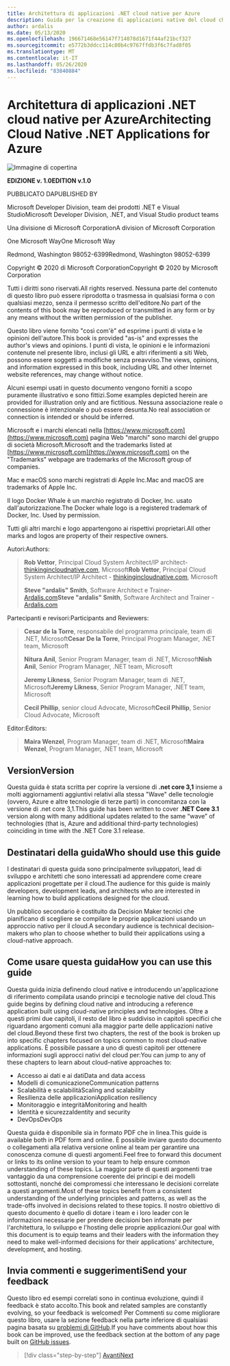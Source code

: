 ```yaml
---
title: Architettura di applicazioni .NET cloud native per Azure
description: Guida per la creazione di applicazioni native del cloud che sfruttano contenitori, microservizi e funzionalità senza server di Azure.
author: ardalis
ms.date: 05/13/2020
ms.openlocfilehash: 196671468e56147f714078d1671f44af21bcf327
ms.sourcegitcommit: e5772b3ddcc114c80b4c9767ffdb3f6c7fad8f05
ms.translationtype: MT
ms.contentlocale: it-IT
ms.lasthandoff: 05/26/2020
ms.locfileid: "83840884"
---
```

# <a name="architecting-cloud-native-net-applications-for-azure"></a><span data-ttu-id="ba9c0-103">Architettura di applicazioni .NET cloud native per Azure</span><span class="sxs-lookup"><span data-stu-id="ba9c0-103">Architecting Cloud Native .NET Applications for Azure</span></span>

![Immagine di copertina](./media/cover.png)

<span data-ttu-id="ba9c0-105">**EDIZIONE v. 1.0**</span><span class="sxs-lookup"><span data-stu-id="ba9c0-105">**EDITION v.1.0**</span></span>

<span data-ttu-id="ba9c0-106">PUBBLICATO DA</span><span class="sxs-lookup"><span data-stu-id="ba9c0-106">PUBLISHED BY</span></span>

<span data-ttu-id="ba9c0-107">Microsoft Developer Division, team dei prodotti .NET e Visual Studio</span><span class="sxs-lookup"><span data-stu-id="ba9c0-107">Microsoft Developer Division, .NET, and Visual Studio product teams</span></span>

<span data-ttu-id="ba9c0-108">Una divisione di Microsoft Corporation</span><span class="sxs-lookup"><span data-stu-id="ba9c0-108">A division of Microsoft Corporation</span></span>

<span data-ttu-id="ba9c0-109">One Microsoft Way</span><span class="sxs-lookup"><span data-stu-id="ba9c0-109">One Microsoft Way</span></span>

<span data-ttu-id="ba9c0-110">Redmond, Washington 98052-6399</span><span class="sxs-lookup"><span data-stu-id="ba9c0-110">Redmond, Washington 98052-6399</span></span>

<span data-ttu-id="ba9c0-111">Copyright &copy; 2020 di Microsoft Corporation</span><span class="sxs-lookup"><span data-stu-id="ba9c0-111">Copyright &copy; 2020 by Microsoft Corporation</span></span>

<span data-ttu-id="ba9c0-112">Tutti i diritti sono riservati.</span><span class="sxs-lookup"><span data-stu-id="ba9c0-112">All rights reserved.</span></span> <span data-ttu-id="ba9c0-113">Nessuna parte del contenuto di questo libro può essere riprodotta o trasmessa in qualsiasi forma o con qualsiasi mezzo, senza il permesso scritto dell'editore.</span><span class="sxs-lookup"><span data-stu-id="ba9c0-113">No part of the contents of this book may be reproduced or transmitted in any form or by any means without the written permission of the publisher.</span></span>

<span data-ttu-id="ba9c0-114">Questo libro viene fornito "così com'è" ed esprime i punti di vista e le opinioni dell'autore.</span><span class="sxs-lookup"><span data-stu-id="ba9c0-114">This book is provided "as-is" and expresses the author's views and opinions.</span></span> <span data-ttu-id="ba9c0-115">I punti di vista, le opinioni e le informazioni contenute nel presente libro, inclusi gli URL e altri riferimenti a siti Web, possono essere soggetti a modifiche senza preavviso.</span><span class="sxs-lookup"><span data-stu-id="ba9c0-115">The views, opinions, and information expressed in this book, including URL and other Internet website references, may change without notice.</span></span>

<span data-ttu-id="ba9c0-116"> Alcuni esempi usati in questo documento vengono forniti a scopo puramente illustrativo e sono fittizi.</span><span class="sxs-lookup"><span data-stu-id="ba9c0-116">Some examples depicted herein are provided for illustration only and are fictitious.</span></span> <span data-ttu-id="ba9c0-117">Nessuna associazione reale o connessione è intenzionale o può essere desunta.</span><span class="sxs-lookup"><span data-stu-id="ba9c0-117">No real association or connection is intended or should be inferred.</span></span>

<span data-ttu-id="ba9c0-118">Microsoft e i marchi elencati nella [https://www.microsoft.com](https://www.microsoft.com) pagina Web "marchi" sono marchi del gruppo di società Microsoft.</span><span class="sxs-lookup"><span data-stu-id="ba9c0-118">Microsoft and the trademarks listed at [https://www.microsoft.com](https://www.microsoft.com) on the "Trademarks" webpage are trademarks of the Microsoft group of companies.</span></span>

<span data-ttu-id="ba9c0-119">Mac e macOS sono marchi registrati di Apple Inc.</span><span class="sxs-lookup"><span data-stu-id="ba9c0-119">Mac and macOS are trademarks of Apple Inc.</span></span>

<span data-ttu-id="ba9c0-120">Il logo Docker Whale è un marchio registrato di Docker, Inc. usato dall'autorizzazione.</span><span class="sxs-lookup"><span data-stu-id="ba9c0-120">The Docker whale logo is a registered trademark of Docker, Inc. Used by permission.</span></span>

<span data-ttu-id="ba9c0-121">Tutti gli altri marchi e logo appartengono ai rispettivi proprietari.</span><span class="sxs-lookup"><span data-stu-id="ba9c0-121">All other marks and logos are property of their respective owners.</span></span>

<span data-ttu-id="ba9c0-122">Autori:</span><span class="sxs-lookup"><span data-stu-id="ba9c0-122">Authors:</span></span>

> <span data-ttu-id="ba9c0-123">**Rob Vettor**, Principal Cloud System Architect/IP architect- [thinkingincloudnative.com](http://thinkingincloudnative.com/about/), Microsoft</span><span class="sxs-lookup"><span data-stu-id="ba9c0-123">**Rob Vettor**, Principal Cloud System Architect/IP Architect - [thinkingincloudnative.com](http://thinkingincloudnative.com/about/), Microsoft</span></span>
>
> <span data-ttu-id="ba9c0-124">**Steve "ardalis" Smith**, Software Architect e Trainer- [Ardalis.com](https://ardalis.com)</span><span class="sxs-lookup"><span data-stu-id="ba9c0-124">**Steve "ardalis" Smith**, Software Architect and Trainer - [Ardalis.com](https://ardalis.com)</span></span>

<span data-ttu-id="ba9c0-125">Partecipanti e revisori:</span><span class="sxs-lookup"><span data-stu-id="ba9c0-125">Participants and Reviewers:</span></span>

> <span data-ttu-id="ba9c0-126">**Cesar de la Torre**, responsabile del programma principale, team di .NET, Microsoft</span><span class="sxs-lookup"><span data-stu-id="ba9c0-126">**Cesar De la Torre**, Principal Program Manager, .NET team, Microsoft</span></span>
>
> <span data-ttu-id="ba9c0-127">**Nitura Anil**, Senior Program Manager, team di .NET, Microsoft</span><span class="sxs-lookup"><span data-stu-id="ba9c0-127">**Nish Anil**, Senior Program Manager, .NET team, Microsoft</span></span>
>
> <span data-ttu-id="ba9c0-128">**Jeremy Likness**, Senior Program Manager, team di .NET, Microsoft</span><span class="sxs-lookup"><span data-stu-id="ba9c0-128">**Jeremy Likness**, Senior Program Manager, .NET team, Microsoft</span></span>
>
> <span data-ttu-id="ba9c0-129">**Cecil Phillip**, senior cloud Advocate, Microsoft</span><span class="sxs-lookup"><span data-stu-id="ba9c0-129">**Cecil Phillip**, Senior Cloud Advocate, Microsoft</span></span>

<span data-ttu-id="ba9c0-130">Editor:</span><span class="sxs-lookup"><span data-stu-id="ba9c0-130">Editors:</span></span>

> <span data-ttu-id="ba9c0-131">**Maira Wenzel**, Program Manager, team di .NET, Microsoft</span><span class="sxs-lookup"><span data-stu-id="ba9c0-131">**Maira Wenzel**, Program Manager, .NET team, Microsoft</span></span>

## <a name="version"></a><span data-ttu-id="ba9c0-132">Version</span><span class="sxs-lookup"><span data-stu-id="ba9c0-132">Version</span></span>

<span data-ttu-id="ba9c0-133">Questa guida è stata scritta per coprire la versione di **.net core 3,1** insieme a molti aggiornamenti aggiuntivi relativi alla stessa "Wave" delle tecnologie (ovvero, Azure e altre tecnologie di terze parti) in concomitanza con la versione di .net core 3,1.</span><span class="sxs-lookup"><span data-stu-id="ba9c0-133">This guide has been written to cover **.NET Core 3.1** version along with many additional updates related to the same “wave” of technologies (that is, Azure and additional third-party technologies) coinciding in time with the .NET Core 3.1 release.</span></span>

## <a name="who-should-use-this-guide"></a><span data-ttu-id="ba9c0-134">Destinatari della guida</span><span class="sxs-lookup"><span data-stu-id="ba9c0-134">Who should use this guide</span></span>

<span data-ttu-id="ba9c0-135">I destinatari di questa guida sono principalmente sviluppatori, lead di sviluppo e architetti che sono interessati ad apprendere come creare applicazioni progettate per il cloud.</span><span class="sxs-lookup"><span data-stu-id="ba9c0-135">The audience for this guide is mainly developers, development leads, and architects who are interested in learning how to build applications designed for the cloud.</span></span>

<span data-ttu-id="ba9c0-136">Un pubblico secondario è costituito da Decision Maker tecnici che pianificano di scegliere se compilare le proprie applicazioni usando un approccio nativo per il cloud.</span><span class="sxs-lookup"><span data-stu-id="ba9c0-136">A secondary audience is technical decision-makers who plan to choose whether to build their applications using a cloud-native approach.</span></span>

## <a name="how-you-can-use-this-guide"></a><span data-ttu-id="ba9c0-137">Come usare questa guida</span><span class="sxs-lookup"><span data-stu-id="ba9c0-137">How you can use this guide</span></span>

<span data-ttu-id="ba9c0-138">Questa guida inizia definendo cloud native e introducendo un'applicazione di riferimento compilata usando principi e tecnologie native del cloud.</span><span class="sxs-lookup"><span data-stu-id="ba9c0-138">This guide begins by defining cloud native and introducing a reference application built using cloud-native principles and technologies.</span></span> <span data-ttu-id="ba9c0-139">Oltre a questi primi due capitoli, il resto del libro è suddiviso in capitoli specifici che riguardano argomenti comuni alla maggior parte delle applicazioni native del cloud.</span><span class="sxs-lookup"><span data-stu-id="ba9c0-139">Beyond these first two chapters, the rest of the book is broken up into specific chapters focused on topics common to most cloud-native applications.</span></span> <span data-ttu-id="ba9c0-140">È possibile passare a uno di questi capitoli per ottenere informazioni sugli approcci nativi del cloud per:</span><span class="sxs-lookup"><span data-stu-id="ba9c0-140">You can jump to any of these chapters to learn about cloud-native approaches to:</span></span>

- <span data-ttu-id="ba9c0-141">Accesso ai dati e ai dati</span><span class="sxs-lookup"><span data-stu-id="ba9c0-141">Data and data access</span></span>
- <span data-ttu-id="ba9c0-142">Modelli di comunicazione</span><span class="sxs-lookup"><span data-stu-id="ba9c0-142">Communication patterns</span></span>
- <span data-ttu-id="ba9c0-143">Scalabilità e scalabilità</span><span class="sxs-lookup"><span data-stu-id="ba9c0-143">Scaling and scalability</span></span>
- <span data-ttu-id="ba9c0-144">Resilienza delle applicazioni</span><span class="sxs-lookup"><span data-stu-id="ba9c0-144">Application resiliency</span></span>
- <span data-ttu-id="ba9c0-145">Monitoraggio e integrità</span><span class="sxs-lookup"><span data-stu-id="ba9c0-145">Monitoring and health</span></span>
- <span data-ttu-id="ba9c0-146">Identità e sicurezza</span><span class="sxs-lookup"><span data-stu-id="ba9c0-146">Identity and security</span></span>
- <span data-ttu-id="ba9c0-147">DevOps</span><span class="sxs-lookup"><span data-stu-id="ba9c0-147">DevOps</span></span>

<span data-ttu-id="ba9c0-148">Questa guida è disponibile sia in formato PDF che in linea.</span><span class="sxs-lookup"><span data-stu-id="ba9c0-148">This guide is available both in PDF form and online.</span></span> <span data-ttu-id="ba9c0-149">È possibile inviare questo documento o collegamenti alla relativa versione online al team per garantire una conoscenza comune di questi argomenti.</span><span class="sxs-lookup"><span data-stu-id="ba9c0-149">Feel free to forward this document or links to its online version to your team to help ensure common understanding of these topics.</span></span> <span data-ttu-id="ba9c0-150">La maggior parte di questi argomenti trae vantaggio da una comprensione coerente dei principi e dei modelli sottostanti, nonché dei compromessi che interessano le decisioni correlate a questi argomenti.</span><span class="sxs-lookup"><span data-stu-id="ba9c0-150">Most of these topics benefit from a consistent understanding of the underlying principles and patterns, as well as the trade-offs involved in decisions related to these topics.</span></span> <span data-ttu-id="ba9c0-151">Il nostro obiettivo di questo documento è quello di dotare i team e i loro leader con le informazioni necessarie per prendere decisioni ben informate per l'architettura, lo sviluppo e l'hosting delle proprie applicazioni.</span><span class="sxs-lookup"><span data-stu-id="ba9c0-151">Our goal with this document is to equip teams and their leaders with the information they need to make well-informed decisions for their applications' architecture, development, and hosting.</span></span>

## <a name="send-your-feedback"></a><span data-ttu-id="ba9c0-152">Invia commenti e suggerimenti</span><span class="sxs-lookup"><span data-stu-id="ba9c0-152">Send your feedback</span></span>

<span data-ttu-id="ba9c0-153">Questo libro ed esempi correlati sono in continua evoluzione, quindi il feedback è stato accolto.</span><span class="sxs-lookup"><span data-stu-id="ba9c0-153">This book and related samples are constantly evolving, so your feedback is welcomed!</span></span> <span data-ttu-id="ba9c0-154">Per Commenti su come migliorare questo libro, usare la sezione feedback nella parte inferiore di qualsiasi pagina basata su [problemi di GitHub](https://github.com/dotnet/docs/issues).</span><span class="sxs-lookup"><span data-stu-id="ba9c0-154">If you have comments about how this book can be improved, use the feedback section at the bottom of any page built on [GitHub issues](https://github.com/dotnet/docs/issues).</span></span>

>[!div class="step-by-step"]
>[<span data-ttu-id="ba9c0-155">Avanti</span><span class="sxs-lookup"><span data-stu-id="ba9c0-155">Next</span></span>](introduction.md)
